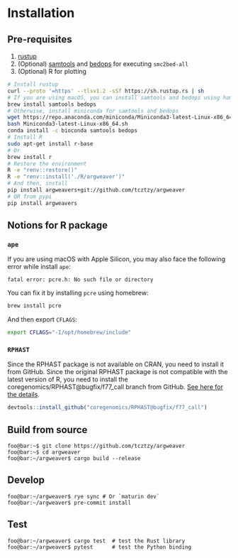 # Installation

## Pre-requisites

1. [rustup](https://rustup.rs/)
2. (Optional) [samtools](http://www.htslib.org/) and
   [bedops](https://bedops.readthedocs.io/en/latest/) for executing `smc2bed-all`
3. (Optional) R for plotting

```bash
# Install rustup
curl --proto '=https' --tlsv1.2 -sSf https://sh.rustup.rs | sh
# If you are using macOS, you can install samtools and bedops using homebrew
brew install samtools bedops
# Otherwise, install miniconda for samtools and bedops
wget https://repo.anaconda.com/miniconda/Miniconda3-latest-Linux-x86_64.sh
bash Miniconda3-latest-Linux-x86_64.sh
conda install -c bioconda samtools bedops
# Install R
sudo apt-get install r-base
# Or
brew install r
# Restore the environment
R -e "renv::restore()"
R -e "renv::install('./R/argweaver')"
# And then, install
pip install argweavers+git://github.com/tcztzy/argweaver
# OR from pypi
pip install argweavers
```

## Notions for R package

### `ape`
If you are using macOS with Apple Silicon, you may also face the following error while install `ape`:

```
fatal error: pcre.h: No such file or directory
```

You can fix it by installing `pcre` using homebrew:

```bash
brew install pcre
```

And then export `CFLAGS`:
```bash
export CFLAGS="-I/opt/homebrew/include"
```

### `RPHAST`

Since the RPHAST package is not available on CRAN, you need to install it from
GitHub. Since the original RPHAST package is not compatible with the latest
version of R, you need to install the coregenomics/RPHAST@bugfix/f77_call branch from GitHub. [See here for the details](https://github.com/CshlSiepelLab/RPHAST/pull/6).

```R
devtools::install_github("coregenomics/RPHAST@bugfix/f77_call")
```



## Build from source

```console
foo@bar:~$ git clone https://github.com/tcztzy/argweaver
foo@bar:~$ cd argweaver
foo@bar:~/argweaver$ cargo build --release
```

## Develop

```console
foo@bar:~/argweaver$ rye sync # Or `maturin dev`
foo@bar:~/argweaver$ pre-commit install
```

## Test

```console
foo@bar:~/argweaver$ cargo test  # test the Rust library
foo@bar:~/argweaver$ pytest      # test the Python binding
```
